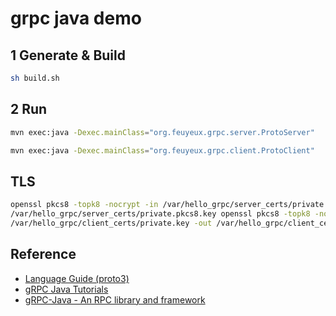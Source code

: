 # grpc java demo

## 1 Generate & Build

```bash
sh build.sh
```

## 2 Run

```bash
mvn exec:java -Dexec.mainClass="org.feuyeux.grpc.server.ProtoServer"
```

```bash
mvn exec:java -Dexec.mainClass="org.feuyeux.grpc.client.ProtoClient"
```

## TLS

```bash
openssl pkcs8 -topk8 -nocrypt -in /var/hello_grpc/server_certs/private.key -out
/var/hello_grpc/server_certs/private.pkcs8.key openssl pkcs8 -topk8 -nocrypt -in
/var/hello_grpc/client_certs/private.key -out /var/hello_grpc/client_certs/private.pkcs8.key
```

## Reference

- [Language Guide (proto3)](https://developers.google.com/protocol-buffers/docs/proto3)
- [gRPC Java Tutorials](https://grpc.io/docs/tutorials/basic/java.html)
- [gRPC-Java - An RPC library and framework](https://github.com/grpc/grpc-java)